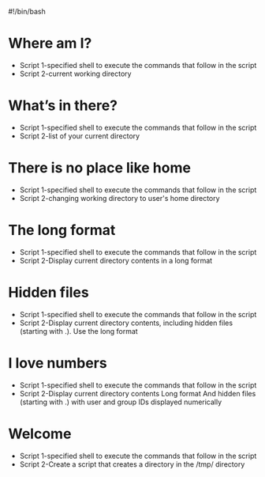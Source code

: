 #!/bin/bash
#  Where am I?
* Script 1-specified shell to execute the commands that follow in the script
* Script 2-current working directory

#  What’s in there?
* Script 1-specified shell to execute the commands that follow in the script
* Script 2-list of your current directory

# There is no place like home
* Script 1-specified shell to execute the commands that follow in the script
* Script 2-changing working directory to user's home directory

# The long format
* Script 1-specified shell to execute the commands that follow in the script
* Script 2-Display current directory contents in a long format

# Hidden files
* Script 1-specified shell to execute the commands that follow in the script
* Script 2-Display current directory contents, including hidden files (starting with .). Use the long format

#  I love numbers
* Script 1-specified shell to execute the commands that follow in the script
* Script 2-Display current directory contents
   Long format
   And hidden files (starting with .)
   with user and group IDs displayed numerically

# Welcome
* Script 1-specified shell to execute the commands that follow in the script
* Script 2-Create a script that creates a directory in the /tmp/ directory


